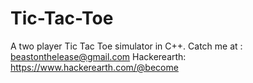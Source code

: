 # Tic-Tac-Toe
A two player Tic Tac Toe simulator in C++.
Catch me at : beastonthelease@gmail.com
Hackerearth: https://www.hackerearth.com/@become
